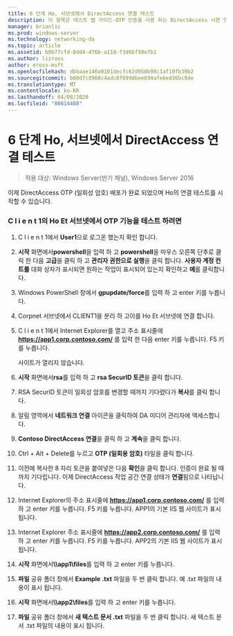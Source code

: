 ```yaml
---
title: 6 단계 Ho, 서브넷에서 DirectAccess 연결 테스트
description: 이 항목은 테스트 랩 가이드-OTP 인증을 사용 하는 DirectAccess 시연 및 Windows Server 2016에 대 한 RSA SecurID의 일부입니다.
manager: brianlic
ms.prod: windows-server
ms.technology: networking-da
ms.topic: article
ms.assetid: b9b77cfd-8dd4-476b-a118-f3d6bf59e7b1
ms.author: lizross
author: eross-msft
ms.openlocfilehash: dbbaae146a0101decfc62d950b98c1af10fb39b2
ms.sourcegitcommit: b00d7c8968c4adc8f699dbee694afe6ed36bc9de
ms.translationtype: MT
ms.contentlocale: ko-KR
ms.lasthandoff: 04/08/2020
ms.locfileid: "80814408"
---
```

# <a name="step-6-test-directaccess-connectivity-from-the-homenet-subnet"></a>6 단계 Ho, 서브넷에서 DirectAccess 연결 테스트

>적용 대상: Windows Server(반기 채널), Windows Server 2016

이제 DirectAccess OTP (일회성 암호) 배포가 완료 되었으며 Ho의 연결 테스트를 시작할 수 있습니다.  
  
### <a name="to-test-otp-functionality-from-the-homenet-subnet-on-client1"></a>C l i e n t 1의 Ho Et 서브넷에서 OTP 기능을 테스트 하려면  
  
1. C l i e n t 1에서 **User1**으로 로그온 했는지 확인 합니다.  
  
2. **시작** 화면에서**powershell**을 입력 하 고 **powershell**을 마우스 오른쪽 단추로 클릭 한 다음 **고급**을 클릭 하 고 **관리자 권한으로 실행**을 클릭 합니다. **사용자 계정 컨트롤** 대화 상자가 표시되면 원하는 작업이 표시되어 있는지 확인하고 **예**를 클릭합니다.  
  
3. Windows PowerShell 창에서 **gpupdate/force**를 입력 하 고 enter 키를 누릅니다.  
  
4. Corpnet 서브넷에서 CLIENT1을 분리 하 고이를 Ho Et 서브넷에 연결 합니다.  
  
5. C l i e n t 1에서 Internet Explorer를 열고 주소 표시줄에 **https://app1.corp.contoso.com/** 를 입력 한 다음 enter 키를 누릅니다. F5 키를 누릅니다.  
  
   사이트가 열리지 않습니다.  
  
6. **시작** 화면에서**rsa**를 입력 하 고 **rsa SecurID 토큰**을 클릭 합니다.  
  
7. RSA SecurID 토큰이 일회성 암호를 변경할 때까지 기다렸다가 **복사**를 클릭 합니다.  
  
8. 알림 영역에서 **네트워크 연결** 아이콘을 클릭하여 DA 미디어 관리자에 액세스합니다.  
  
9. **Contoso DirectAccess 연결**을 클릭 하 고 **계속**을 클릭 합니다.  
  
10. Ctrl + Alt + Delete를 누르고 **OTP (일회용 암호)** 타일을 클릭 합니다.  
  
11. 이전에 복사한 8 자리 토큰을 붙여넣은 다음 **확인**을 클릭 합니다. 인증이 완료 될 때까지 기다립니다. 이제 DirectAccess 작업 공간 연결 상태가 **연결**됨으로 나타납니다.  
  
12. Internet Explorer의 주소 표시줄에 **https://app1.corp.contoso.com/** 를 입력 하 고 enter 키를 누릅니다. F5 키를 누릅니다. APP1의 기본 IIS 웹 사이트가 표시됩니다.  
  
13. Internet Explorer 주소 표시줄에 **https://app2.corp.contoso.com/** 를 입력 하 고 enter 키를 누릅니다. F5 키를 누릅니다. APP2의 기본 IIS 웹 사이트가 표시 됩니다.  
  
14. **시작** 화면에서<strong>\\\app1\files</strong>를 입력 하 고 enter 키를 누릅니다.  
  
15. **파일** 공유 폴더 창에서 **Example .txt** 파일을 두 번 클릭 합니다. 예 .txt 파일의 내용이 표시 됩니다.  
  
16. **시작** 화면에서<strong>\\\app2\files</strong>를 입력 하 고 enter 키를 누릅니다.  
  
17. **파일** 공유 폴더 창에서 **새 텍스트 문서 .txt** 파일을 두 번 클릭 합니다. 새 텍스트 문서 .txt 파일의 내용이 표시 됩니다.  
  


